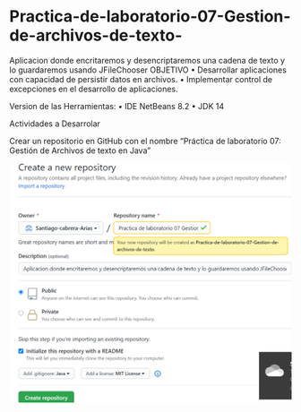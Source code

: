 # Practica-de-laboratorio-07-Gestion-de-archivos-de-texto-
Aplicacion donde encritaremos y desencriptaremos una cadena de texto y lo guardaremos usando JFileChooser
OBJETIVO
• Desarrollar aplicaciones con capacidad de persistir datos en archivos.
• Implementar control de excepciones en el desarrollo de aplicaciones.

Version de las Herramientas:
• IDE NetBeans 8.2
• JDK 14

Actividades a Desarrolar

Crear un repositorio en GitHub con el nombre “Práctica de laboratorio 07: Gestión de Archivos de texto en
Java”

![alt text](https://github.com/Santiago-cabrera-Arias/Practica-de-laboratorio-07-Gestion-de-archivos-de-texto-/blob/master/imagenes%20a%20GitHub/1.png)

